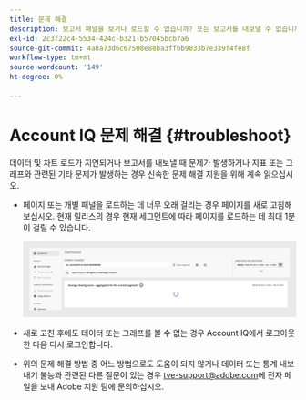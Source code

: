 ```yaml
---
title: 문제 해결
description: 보고서 패널을 보거나 로드할 수 없습니까? 또는 보고서를 내보낼 수 없습니까? 제품에서 일반적으로 발생하는 문제를 해결하는 방법을 이해합니다.
exl-id: 2c3f22c4-5534-424c-b321-b57045bcb7a6
source-git-commit: 4a8a73d6c67508e88ba3ffbb9033b7e339f4fe8f
workflow-type: tm+mt
source-wordcount: '149'
ht-degree: 0%

---
```


# Account IQ 문제 해결 {#troubleshoot}

데이터 및 차트 로드가 지연되거나 보고서를 내보낼 때 문제가 발생하거나 지표 또는 그래프와 관련된 기타 문제가 발생하는 경우 신속한 문제 해결 지원을 위해 계속 읽으십시오.

* 페이지 또는 개별 패널을 로드하는 데 너무 오래 걸리는 경우 페이지를 새로 고침해 보십시오. 현재 릴리스의 경우 현재 세그먼트에 따라 페이지를 로드하는 데 최대 1분이 걸릴 수 있습니다.

  ![](assets/troubleshoot.png)

* 새로 고친 후에도 데이터 또는 그래프를 볼 수 없는 경우 Account IQ에서 로그아웃한 다음 다시 로그인합니다.

* 위의 문제 해결 방법 중 어느 방법으로도 도움이 되지 않거나 데이터 또는 통계 내보내기 불능과 관련된 다른 질문이 있는 경우 <tve-support@adobe.com>에 전자 메일을 보내 Adobe 지원 팀에 문의하십시오.
